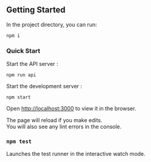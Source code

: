 ## Getting Started

In the project directory, you can run:

```shell
npm i
```

### Quick Start

Start the API server :

```
npm run api
```

Start the development server :

```
npm start
```

Open [http://localhost:3000](http://localhost:3000) to view it in the browser.

The page will reload if you make edits.<br>
You will also see any lint errors in the console.

### `npm test`

Launches the test runner in the interactive watch mode.<br>
